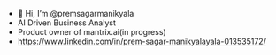 - 👋 Hi, I’m @premsagarmanikyala
- AI Driven Business Analyst
- Product owner of mantrix.ai(in progress)
- https://www.linkedin.com/in/prem-sagar-manikyalayala-013535172/

<!---
premsagarmanikyala/premsagarmanikyala is a ✨ special ✨ repository because its `README.md` (this file) appears on your GitHub profile.
You can click the Preview link to take a look at your changes.
--->
